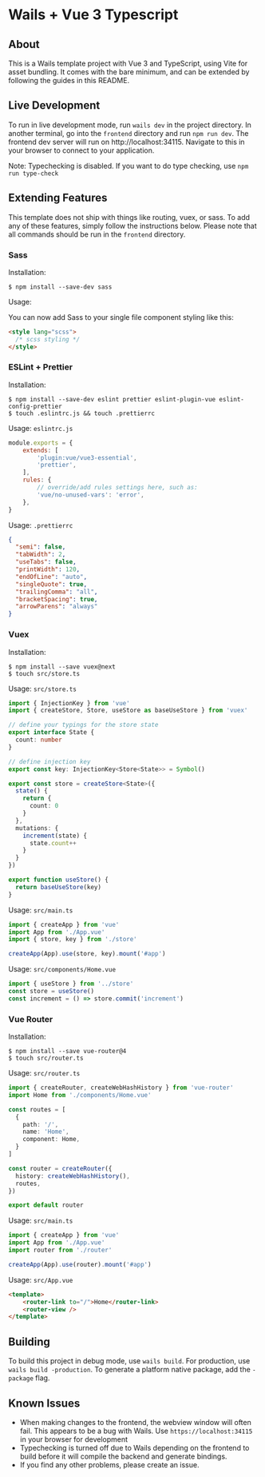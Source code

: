# Wails + Vue 3 Typescript

## About

This is a Wails template project with Vue 3 and TypeScript, using Vite for
asset bundling. It comes with the bare minimum, and can be extended by following
the guides in this README. 

## Live Development

To run in live development mode, run `wails dev` in the project directory. In another terminal, go into the `frontend`
directory and run `npm run dev`. The frontend dev server will run on http://localhost:34115. Navigate to this
in your browser to connect to your application.

Note: Typechecking is disabled. If you want to do type checking, use `npm run type-check`

## Extending Features

This template does not ship with things like routing, vuex, or sass.
To add any of these features, simply follow the instructions below. Please
note that all commands should be run in the `frontend` directory.

### Sass

Installation:
```shell
$ npm install --save-dev sass
```

Usage:

You can now add Sass to your single file component
styling like this:
```html
<style lang="scss">
  /* scss styling */
</style>
```

### ESLint + Prettier

Installation:
```shell
$ npm install --save-dev eslint prettier eslint-plugin-vue eslint-config-prettier
$ touch .eslintrc.js && touch .prettierrc
```

Usage: `eslintrc.js`
```js
module.exports = {
    extends: [
        'plugin:vue/vue3-essential',
        'prettier',
    ],
    rules: {
        // override/add rules settings here, such as:
        'vue/no-unused-vars': 'error',
    },
}
```

Usage: `.prettierrc`
```json
{
  "semi": false,
  "tabWidth": 2,
  "useTabs": false,
  "printWidth": 120,
  "endOfLine": "auto",
  "singleQuote": true,
  "trailingComma": "all",
  "bracketSpacing": true,
  "arrowParens": "always"
}
```

### Vuex

Installation:
```shell
$ npm install --save vuex@next
$ touch src/store.ts
```

Usage: `src/store.ts`
```ts
import { InjectionKey } from 'vue'
import { createStore, Store, useStore as baseUseStore } from 'vuex'

// define your typings for the store state
export interface State {
  count: number
}

// define injection key
export const key: InjectionKey<Store<State>> = Symbol()

export const store = createStore<State>({
  state() {
    return {
      count: 0
    }
  },
  mutations: {
    increment(state) {
      state.count++
    }
  }
})

export function useStore() {
  return baseUseStore(key)
}
```

Usage: `src/main.ts`
```ts
import { createApp } from 'vue'
import App from './App.vue'
import { store, key } from './store'

createApp(App).use(store, key).mount('#app')
```

Usage: `src/components/Home.vue`
```ts
import { useStore } from '../store'
const store = useStore()
const increment = () => store.commit('increment')
```

### Vue Router

Installation:
```shell
$ npm install --save vue-router@4
$ touch src/router.ts
```

Usage: `src/router.ts`
```ts
import { createRouter, createWebHashHistory } from 'vue-router'
import Home from './components/Home.vue'

const routes = [
  {
    path: '/',
    name: 'Home',
    component: Home,
  }
]

const router = createRouter({
  history: createWebHashHistory(),
  routes,
})

export default router
```

Usage: `src/main.ts`
```ts
import { createApp } from 'vue'
import App from './App.vue'
import router from './router'

createApp(App).use(router).mount('#app')
```

Usage: `src/App.vue`
```html
<template>
    <router-link to="/">Home</router-link>
    <router-view />
</template>
```

## Building 

To build this project in debug mode, use `wails build`. For production, use `wails build -production`.
To generate a platform native package, add the `-package` flag.


## Known Issues

- When making changes to the frontend, the webview window will often fail. This appears to be a bug with Wails. Use `https://localhost:34115` in your browser for development
- Typechecking is turned off due to Wails depending on the frontend to build before it will compile the backend and generate bindings.
- If you find any other problems, please create an issue.